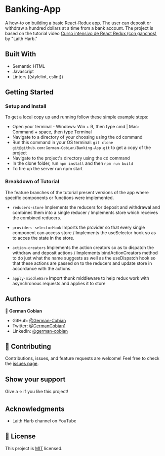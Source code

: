 # Banking-App

A how-to on building a basic React-Redux app. The user can deposit or withdraw a hundred dollars at a time from a bank account. The project is based on the tutorial video [Curso intensivo de React Redux (con ganchos)](https://www.youtube.com/watch?v=9jULHSe41ls) by "Laith Harb."


## Built With

* Semantic HTML
* Javascript
* Linters ((stylelint, eslint))


## Getting Started

### Setup and Install

To get a local copy up and running follow these simple example steps:

* Open your terminal - Windows: Win + R, then type cmd | Mac: Command + space, then type Terminal
* Navigate to a directory of your choosing using the cd command
* Run this command in your OS terminal: `git clone git@github.com:German-Cobian/Banking-App.git` to get a copy of the project
* Navigate to the project's directory using the cd command
* In the clone folder, run `npm install` and then `npm run build`
* To fire up the server run npm start

### Breakdown of Tutorial

The feature branches of the tutorial present versions of the app where specific components or functions
were implemented. 

* `reducers-store` Implements the reducers for deposit and withdrawal and combines them into a single reducer / Implements store which receives the combined reducers.

* `providers-selectorHook` Imports the provider so that every single component can access store / Implements the useSelector hook so as to acces the state in the store.

* `action-creators` Implements the action creators so as to dispatch the  withdraw and deposit actions / Implements bindActionCreators method to do just what the name suggests as well as the useDispatch hook so that these actions are passed on to the reducers and update store in accordance with the actions.

* `apply-middleWare` Import thunk middleware to help redux work with asynchronous requests and applies it to store


## Authors

👤 **German Cobian**

* GitHub: [@German-Cobian](https://github.com/German-Cobian)
* Twitter: [@GermanCobian1](https://twitter.com/GermanCobian1)
* LinkedIn: [@german-cobian](https://www.linkedin.com/in/german-cobian/)


## 🤝 Contributing

Contributions, issues, and feature requests are welcome! Feel free to check the [issues page](https://github.com/German-Cobian/Banking-App/issues).


## Show your support

Give a ⭐️ if you like this project!


## Acknowledgments

* Laith Harb channel on YouTube


## 📝 License

This project is [MIT](https://github.com/German-Cobian/Banking-App/blob/main/LICENSE) licensed.

